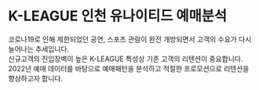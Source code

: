 # K-LEAGUE 인천 유나이티드 예매분석
코로나19로 인해 제한되었던 공연, 스포츠 관람이 완전 개방되면서 고객의 수요가 다시 늘어나는 추세입니다.    
신규고객의 진입장벽이 높은 K-LEAGUE 특성상 기존 고객의 리텐션이 중요합니다.    
2022년 예매 데이터를 바탕으로 예매패턴을 분석하고 적절한 프로모션으로 리텐션을 향상하고자 합니다.
